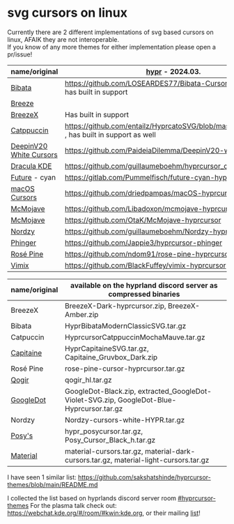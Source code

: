 # svg cursors on linux

Currently there are 2 different implementations of svg based cursors on linux, AFAIK they are not interoperable. <br />
If you know of any more themes for either implementation please open a pr/issue!

| name/original | [hypr](https://wiki.hyprland.org/Hypr-Ecosystem/hyprcursor/) - 2024.03. | [plasma](https://planet.kde.org/vlad-zahorodnii-2024-10-06-svg-cursors-everything-that-you-need-to-know-about-them/) - 2024.10. |
| --- | --- | --- |
| [Bibata](https://github.com/ful1e5/Bibata_Cursor) | https://github.com/LOSEARDES77/Bibata-Cursor-hyprcursor/ , has built in support||
| [Breeze](https://invent.kde.org/plasma/breeze/-/tree/master/cursors) || https://invent.kde.org/plasma/breeze/-/tree/master/cursors/Breeze/Breeze/cursors_scalable |
| [BreezeX](https://github.com/ful1e5/BreezeX_Cursor) | Has built in support ||
| [Catppuccin](https://github.com/catppuccin/cursors) | https://github.com/entailz/HyprcatoSVG/blob/master/README.md , has built in support as well ||
| [DeepinV20 White Cursors](https://github.com/yeyushengfan258/DeepinV20-white-cursors) | https://github.com/PaideiaDilemma/DeepinV20-white-cursors ||
| [Dracula KDE](https://github.com/dracula/gtk/tree/master/kde/cursors) | https://github.com/guillaumeboehm/hyprcursor_dracula_kde ||
| [Future](https://github.com/yeyushengfan258/Future-cursors) - cyan | https://gitlab.com/Pummelfisch/future-cyan-hyprcursor ||
| [macOS Cursors](https://github.com/ful1e5/apple_cursor) | https://github.com/driedpampas/macOS-hyprcursor ||
| [McMojave](https://github.com/vinceliuice/McMojave-cursors) | https://github.com/Libadoxon/mcmojave-hyprcursor | |
| [McMojave](https://github.com/vinceliuice/McMojave-cursors) | https://github.com/OtaK/McMojave-hyprcursor ||
| [Nordzy](https://github.com/alvatip/Nordzy-cursors) | https://github.com/guillaumeboehm/Nordzy-hyprcursors ||
| [Phinger](https://github.com/phisch/phinger-cursors) | https://github.com/Jappie3/hyprcursor-phinger ||
| [Rosé Pine](https://github.com/rose-pine/cursor?tab=readme-ov-file) | https://github.com/ndom91/rose-pine-hyprcursor ||
| [Vimix](https://github.com/vinceliuice/Vimix-cursors) | https://github.com/BlackFuffey/vimix-hyprcursor ||

| name/original | available on the hyprland discord server as compressed binaries |
| --- | --- |
| BreezeX | BreezeX-Dark-hyprcursor.zip, BreezeX-Amber.zip |
| Bibata | HyprBibataModernClassicSVG.tar.gz |
| Catpuccin | HyprcursorCatppuccinMochaMauve.tar.gz |
| [Capitaine](https://github.com/keeferrourke/capitaine-cursors) | HyprCapitaineSVG.tar.gz, Capitaine_Gruvbox_Dark.zip |
| Rosé Pine | rose-pine-cursor-hyprcursor.tar.gz |
| [Qogir](https://github.com/vinceliuice/Qogir-icon-theme) | qogir_hl.tar.gz |
| [GoogleDot](https://github.com/ful1e5/Google_Cursor) | GoogleDot-Black.zip, extracted_GoogleDot-Violet-SVG.zip, GoogleDot-Blue-Hyprcursor.tar.gz |
| Nordzy | Nordzy-cursors-white-HYPR.tar.gz |
| [Posy's](https://github.com/simtrami/posy-improved-cursor-linux) | hypr_posycursor.tar.gz, Posy_Cursor_Black_h.tar.gz |
| [Material](https://github.com/varlesh/material-cursors) | material-cursors.tar.gz, material-dark-cursors.tar.gz, material-light-cursors.tar.gz |

I have seen 1 similar list: https://github.com/sakshatshinde/hyprcursor-themes/blob/main/README.md

I collected the list based on hyprlands discord server room [#hyprcursor-themes](https://discord.com/channels/961691461554950145/1216066899729977435)
For the plasma talk check out: https://webchat.kde.org/#/room/#kwin:kde.org, or their mailing [list](https://mail.kde.org/mailman/listinfo/kwin)!
